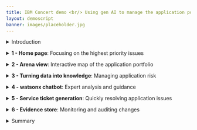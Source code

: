 ```yaml
---
title: IBM Concert demo <br/> Using gen AI to manage the application portfolio <br/> 100-level live demo
layout: demoscript
banner: images/placeholder.jpg
---
```


<span id="top"></span>

<details markdown="1">

<summary>Introduction</summary>

Today we’ll explore how IBM Concert assists an operations team with managing a complex application landscape. Concert leverages AI across the entire application portfolio, enabling timely and effective decision-making.

By seamlessly integrating with existing environments and toolsets and automatically discovering relevant data, we’ll see how Concert provides application owners with a holistic view of their applications and dependencies. Then we’ll use Concert’s generative AI capabilities to prioritize issues and provide actionable remediation recommendations to maintain application health and security.

Let’s get started.

<br/>

</details>

<p/>

<details markdown="1">

<summary><strong>1 - Home page</strong>: Focusing on the highest priority issues</summary>

<br/>

| **1.1** | **Examine the application landscape** |
| :--- | :--- |
| **Narration** | The operations manager at Focus Financial manages applications hosted across various environments. The application team has recently adopted a microservices architecture that has increased complexity, as the applications now span multiple servers and cloud providers. This has introduced new challenges related to security, compliance and change management. |
| **Action** &nbsp; 1.1.1 | Show the **Home** page, which you opened during demo preparation. <br/> <img src="images/1-1-1.png" width="800" /> |
| **Narration** | Upon logging into Concert, the operations manager sees a comprehensive overview of the organization’s application posture. Concert provides comprehensive AI-generated insights that transcend traditional infrastructure silos. <br/><br/> The entire application posture is displayed, highlighting key metrics tied to risk, compliance, cost and networking. Application issues are prioritized based on their impact, ensuring that the highest priority issues are addressed quickly. |

**[Go to top](#top)**

<br/><br/>

</details>

<p/>

<details markdown="1">

<summary><strong>2 - Arena view</strong>: Interactive map of the application portfolio</summary>

<br/>

| **2.1** | **Discover application connections and dependencies** |
| :--- | :--- |
| **Action** &nbsp; 2.1.1 | Click **Arena view**. <br/> <img src="images/2-1-1.png" width="800" /> |
| **Narration** | The operations team harnesses the power of gen AI as Concert delves into the application topology, revealing intricate connections, dependencies and opportunities. <br/><br/> The ‘Arena view’ provides the operations manager with a 360-degree view of the entire application ecosystem. Concert ingests data from various environments and toolsets which powers the “App 360” view of the application’s operations, showing all the applications, runtime environments, source code repositories and deployed images. <br/><br/> The operations manager can hover over any component to highlight the associated dependencies. |
| **Action** &nbsp; 2.1.2 | Hover over the **paymentApp** application. <br/> <img src="images/2-1-2.png" width="800" /> |
| **Narration** | Looking at the ‘paymentApp,’ they see the Docker images and GitHub repositories associated with this application. They also see the environments where ‘paymentApp’ is deployed - in this case: development, QA, staging and two production environments. |
| **Action** &nbsp; 2.1.3 | Hover over the **prod** environment. <br/> <img src="images/2-1-3.png" width="800" /> |
| **Narration** | Highlighting the 'prod' environment shows the applications deployed on it and the exposed public and private access points. |
| **Action** &nbsp; 2.1.4 | Hover over any **Deployed image**. <br/> <img src="images/2-1-4.png" width="800" /> |
| **Narration** | Highlighting an image shows the associated source code repositories, applications, environments and the exposed public and private access points. |
| **Action** &nbsp; 2.1.5 | Hover over any **Source repository**. <br/> <img src="images/2-1-5.png" width="800" /> |
| **Narration** | Highlighting a source code repository shows the associated images, applications, environments and the exposed public and private access points. Next we'll see how Concert leverages this baseline data to discover gaps, prioritize insights and take actions to maintain application health and optimize the overall operations. |

**[Go to top](#top)**

<br/><br/>

</details>

<p/>

<details markdown="1">

<summary><strong>3 - Turning data into knowledge</strong>: Managing application risk</summary>

<br/>

| **3.1** | **Prioritize and view CVEs** |
| :--- | :--- |
| **Action** &nbsp; 3.1.1 | Click the **Prioritized CVEs** switch. <inline-notification text="A red <strong>Prioritized CVEs</strong> section will appear in the diagram."></inline-notification> <img src="images/3-1-1.png" width="800" /> |
| **Narration** | The operations manager oversees the ongoing threats posed by Common Vulnerabilities and Exposures (CVEs). Concert empowers the operations team to identify and mitigate application vulnerabilities, ensuring resilient operations and reduced security risks by prioritizing the highest risk issues. <br/><br/> Organizations typically have many thousands of CVEs in their code libraries. Concert enables the operations team to focus on the highest risk CVEs – based on the actual exposure in their specific application environment. Concert uses the details of the specific environment, along with proprietary threat intelligence and business criticality, to calculate the risk posed by each vulnerability. <br/><br/> By clicking ‘Prioritized CVEs,’ the operations manager sees the most critical CVEs. The darkest circles represent 'Priority 1' vulnerabilities. | 
| **Action** &nbsp; 3.1.2 | Click a Priority 1 CVE (darkest red). <br/> <img src="images/3-1-2.png" width="800" /> <br/><br/> The following screen will appear: <br/> <img src="images/3-1-3.png" width="800" /> |
| **Narration** | Concert traces the root causes of vulnerabilities based on the application context. The operations manager selects a CVE to view the details. <br/><br/> The Concert-generated risk score is a contextual score based on factors such as the environments where the code is deployed, the number of applications affected and the business criticality of those applications. Concert also generates the CVE description and the “blast radius” showing each image and repository where the vulnerable code is deployed. |

<br/>

| **3.2** | **View the compliance assessments** |
| :--- | :--- |
| **Action** &nbsp; 3.2.1 | Click the **Prioritized CVEs** switch to clear the CVEs, and then click the **Latest compliance assessments** switch. <inline-notification text="A green <strong>Latest compliance assessments</strong> section will appear in the diagram."></inline-notification> <img src="images/3-2-1.png" width="800" /> |
| **Narration** | The operations manager is responsible for maintaining compliance by ensuring all applications adhere to regulatory requirements. By integrating compliance management into the application lifecycle, Concert streamlines compliance assessments across all applications and accelerates issue tracking. When compliance deviations are detected, Concert prioritizes issues and assists the operations team in addressing them efficiently. <br/><br/> By clicking ‘Latest compliance assessments,’ the operations manager sees a summary of the compliance assessments across the application environments. The lighter circles represent the environments with the lowest compliance scores, while the darker circles represent those with higher compliance scores. |
| **Action** &nbsp; 3.2.2 | Click **Dimensions** (1) and select **Compliance** (2). <br/> <img src="images/3-2-2.png" width="800" /> |
| **Action** &nbsp; 3.2.3 | Select the **Profiles** tab. <br/> <img src="images/3-2-3.png" width="800" /> |
| **Action** &nbsp; 3.2.4 | Click the first **Compliance profile**. <br/> <img src="images/3-2-4.png" width="800" /> |
| **Action** &nbsp; 3.2.5 | Open the first control. <br/> <img src="images/3-2-5.png" width="800" /> |
| **Narration** | Concert creates compliance profiles based on standards such as NIST 800. Each profile contains a set of compliance controls, which are the specific measures that ensure applications adhere to regulatory policies. Concert uses gen AI to generate the description of each control. |
| **Action** &nbsp; 3.2.6 | Click **X** to close the compliance profile. <br/> <img src="images/3-2-6.png" width="800" /> |
| **Action** &nbsp; 3.2.7 | Select the **Assessments** tab. <br/> <img src="images/3-2-7.png" width="800" /> |
| **Action** &nbsp; 3.2.8 | Click to open the first assessment. <br/> <img src="images/3-2-8.png" width="800" /> |
| **Narration** | Concert determines application compliance using compliance profiles. Concert creates compliance profiles based on standards such as NIST 800. Each profile contains a set of compliance controls, which are the specific measures that ensure applications adhere to regulatory policies. Concert uses gen AI to generate the description of each control. Concert’s assessment results identify which controls are compliant and which are not. <br/><br/> As applications are delivered, Concert verifies compliance and ensures adherence to standards as applications evolve and scale. In most organizations, compliance is typically handled in isolation by a separate compliance team. Concert provides a unified view of compliance impacts across application and compliance teams, enabling streamlined collaboration and decision-making. |

**[Go to top](#top)**

<br/><br/>

</details>

<p/>

<details markdown="1">

<summary><strong>4 - watsonx chatbot</strong>: Expert analysis and guidance</summary>

<br/>

| **4.1** | **Interact with the chatbot** |
| :--- | :--- |
| **Action** &nbsp; 4.1.1 | Click the **Latest compliance assessments** switch to clear the compliance assessments, and then click the **Prioritized CVEs** switch. <inline-notification text="A red <strong>Prioritized CVEs</strong> section will appear in the diagram."></inline-notification> <img src="images/4-1-1.png" width="800" /> |
| **Action** &nbsp; 4.1.2 | Click the same CVE you selected previously. <br/> <img src="images/4-1-2.png" width="800" /> |
| **Action** &nbsp; 4.1.3 | Click **Ask watsonx**. <br/> <img src="images/4-1-3.png" width="800" /> |
| **Narration** | Concert’s interactive chatbot uses gen AI to dig deeper into Concert’s analysis and engage in conversations. The operations manager uses natural language to interact with Concert, probing its conclusions, understanding its recommendations and exploring the potential impacts. The chatbot uses IBM’s Granite language model and comes pre-trained to have interactive conversations about application risk. <br/><br/> For example, the operations manager can interactively ask questions about CVE details and engage in a discussion about Concert’s remediation guidance. |
| **Action** &nbsp; 4.1.4 | Type '**How do I mitigate this CVE?**' in the chatbot. <br/> <img src="images/4-1-4.png" width="800" /> |
| **Narration** | Concert responds like an expert, providing the operations manager with interactive insight about the vulnerability and offering remediation guidance. |
| **Action** &nbsp; 4.1.5 | Click **X** to close the chatbot window. <br/> <img src="images/4-1-5.png" width="800" /> |

**[Go to top](#top)**

<br/><br/>

</details>

<p/>

<details markdown="1">

<summary><strong>5 - Service ticket generation</strong>: Quickly resolving application issues</summary>

<br/>

| **5.1** | **Open a ticket** |
| :--- | :--- |
| **Narration** | Now that the operations manager fully understands the potential impact of the CVE on the application environment, Concert can automatically generate a service ticket to resolve the vulnerability. Previously, this process required manually communicating the issue to a separate team to create the service ticket. |
| **Action** &nbsp; 5.1.1 | Click **Open ticket** in the first row. <br/> <img src="images/5-1-1.png" width="800" /> <br/><br/> The following **Open a ticket** screen will appear: <br/> <img src="images/5-1-2.png" width="800" /> |
| **Narration** | Concert can connect directly to popular ticketing systems, such as GitHub, Jira and ServiceNow, to automatically generate service tickets to remediate the vulnerability. Concert automatically inserts the appropriate text into the ticket fields, automating what would otherwise be a time-consuming task. In addition to ensuring accuracy, Concert saves an average of 15 minutes per vulnerability, which can add up significantly given the thousands of issues that can arise each year. |
| **Action** &nbsp; 5.1.2 | Click **X** to close the **Open a ticket** screen. <br/> <img src="images/5-1-3.png" width="800" /> |
| **Action** &nbsp; 5.1.3 | Click **X** to close the CVE details screen. <br/> <img src="images/5-1-4.png" width="800" /> |

<br/>

| **5.2** | **Create an automation rule** |
| :--- | :--- |
| **Narration** | Alternatively, the operations manager can configure automation rules to automatically create and assign tickets in the ticketing system, further speeding up the process of remediating vulnerabilities. Concert’s automation rules define the automatic actions to take when it detects an impacting CVE. |
| **Action** &nbsp; 5.2.1 | Click **Administration** and select **Integrations**. <br/> <img src="images/5-2-1.png" width="800" /> |
| **Action** &nbsp; 5.2.2 | Click the **Automation rules** tab. <br/> <img src="images/5-2-2.png" width="800" /> |
| **Action** &nbsp; 5.2.3 | Click **Create automation rule**. <br/> <img src="images/5-2-3.png" width="800" /> |
| **Action** &nbsp; 5.2.4 | Type '**Automatic CVE ticket for production**' into the **Name** field (1). <br/> For the first condition, select **Environments** and **production** (2). <br/> For the second condition, Select **Open GitHub issue** (3). <br/> <img src="images/5-2-4.png" width="800" /> |
| **Narration** | For example, the operations manager can configure a rule to automatically generate a service ticket in GitHub for each vulnerability detected in the production environment. If desired, the operations manager can also set threshold values on risk scores to determine when a ticket should be generated. |
| **Action** &nbsp; 5.2.5 | Click **X** to close the **Create an automation rule** screen. <br/> <img src="images/5-2-5.png" width="800" /> |

**[Go to top](#top)**

<br/><br/>

</details>

<p/>

<details markdown="1">

<summary><strong>6 - Evidence store</strong>: Monitoring and auditing changes</summary>

<br/>

| **6.1** | **Placeholder** |
| :--- | :--- |
| **Action** &nbsp; 6.1.1 | Click **Inventory** and select **Evidence store**. <br/> <img src="images/6-1-1.png" width="800" /> <br/><br/> The following **Evidence store** screen will appear: <br/> <img src="images/6-1-2.png" width="800" /> |
| **Narration** | As activities occur and data is updated, Concert continuously maintains the information in the ‘Evidence store.’ The 'Evidence store' acts as a comprehensive change log, tracking CVE resolution progress, compliance status, delivered applications and all the other crucial details. <br/><br/> During software audits, compiling and presenting all necessary data to demonstrate compliance can be very time-consuming. However, with Concert, all relevant information is automatically collected and stored in the 'Evidence store,' making the audit process much more efficient. <br/><br/> For example, we can easily see what compliance assessments we’ve completed and what changed over time. |
| **Action** &nbsp; 6.1.2 | Click **Compliance assessment** under the chart. <br/> <img src="images/6-1-3.png" width="800" /> <br/><br/> The following screen will appear: <br/> <img src="images/6-1-4.png" width="800" /> |
| **Action** &nbsp; 6.1.3 | Select the last two assessments (1) and then select **Compare** (2). <br/> <img src="images/6-1-5.png" width="800" /> <br/><br/> The following screen will appear: <br/> <img src="images/6-1-6.png" width="800" /> |
| **Narration** | Concert compares the two selected compliance assessments, highlighting the differences. It compares the total number of controls that passed in each assessment and the results for each specific control. |

**[Go to top](#top)**

<br/><br/>

</details>

<p/>

<details markdown="1">

<summary>Summary</summary>

We’ve shown how Concert helps an operations manager identify and prioritize application issues, and then facilitate remediation. Before using Concert, the operations team struggled with manual efforts, multiple tools and extensive data required to manage their applications.

The operations manager leveraged Concert to bridge data silos and provide a 360-degree view of their application operations. Concert analyzed data across diverse application environments and helped the operations team proactively ensure the health of their applications.

**[Go to top](#top)**

<br/><br/>

</details>